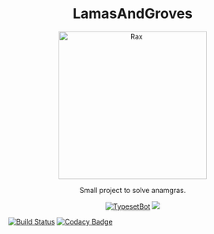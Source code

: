 <h1 align="center">LamasAndGroves</h1>
<p align="center">
    <img alt="Rax" src="https://media1.tenor.com/images/d70ca20256e8f2be561167278e00819c/tenor.gif" width="300">
</p>
<p align="center">
Small project to solve anamgras.
</p>
<p align="center">
<a href="https://travis-ci.org/MGApcDev/LamasAndGroves"><img alt="TypesetBot" src="https://travis-ci.org/MGApcDev/LamasAndGroves.svg?branch=master"></a>
<a class="badge-align" href="https://www.codacy.com/app/mgapcdev/8b35bbd7ff2f5dd7c94fffbb1a3512bc?utm_source=github.com&amp;utm_medium=referral&amp;utm_content=MGApcDev/8b35bbd7ff2f5dd7c94fffbb1a3512bc&amp;utm_campaign=Badge_Grade"><img src="https://api.codacy.com/project/badge/Grade/fe959f1e438a4b6cb167c224562c52fb"/></a>

</p>


[![Build Status](https://travis-ci.org/MGApcDev/8b35bbd7ff2f5dd7c94fffbb1a3512bc.svg?branch=master)](https://travis-ci.org/MGApcDev/8b35bbd7ff2f5dd7c94fffbb1a3512bc)
[![Codacy Badge](https://api.codacy.com/project/badge/Grade/fe959f1e438a4b6cb167c224562c52fb)](https://www.codacy.com/app/mgapcdev/8b35bbd7ff2f5dd7c94fffbb1a3512bc?utm_source=github.com&amp;utm_medium=referral&amp;utm_content=MGApcDev/8b35bbd7ff2f5dd7c94fffbb1a3512bc&amp;utm_campaign=Badge_Grade)
